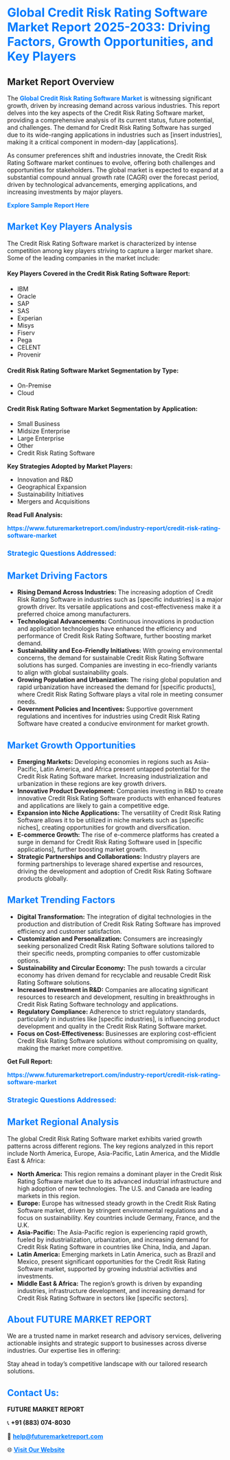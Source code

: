 <h1 style="color: #007BFF;">Global Credit Risk Rating Software Market Report 2025-2033: Driving Factors, Growth Opportunities, and Key Players</h1>

<section id="overview">
<h2>Market Report Overview</h2>
<p>The <a href="https://www.futuremarketreport.com/industry-report/credit-risk-rating-software-market" style="color: #007BFF; text-decoration: none;"><strong>Global Credit Risk Rating Software Market</strong></a> is witnessing significant growth, driven by increasing demand across various industries. This report delves into the key aspects of the Credit Risk Rating Software market, providing a comprehensive analysis of its current status, future potential, and challenges. The demand for Credit Risk Rating Software has surged due to its wide-ranging applications in industries such as [insert industries], making it a critical component in modern-day [applications].</p>
<p>As consumer preferences shift and industries innovate, the Credit Risk Rating Software market continues to evolve, offering both challenges and opportunities for stakeholders. The global market is expected to expand at a substantial compound annual growth rate (CAGR) over the forecast period, driven by technological advancements, emerging applications, and increasing investments by major players.</p>
</section>

<section id="overview">
<p><a href="https://www.futuremarketreport.com/request-sample/reportId=113027" style="color: #007BFF; text-decoration: none;"><strong>Explore Sample Report Here</strong></a></p>
</section>

<section id="key-players">
<h2 style="color: #007BFF;">Market Key Players Analysis</h2>
<p>The Credit Risk Rating Software market is characterized by intense competition among key players striving to capture a larger market share. Some of the leading companies in the market include:</p>
<h4>Key Players Covered in the Credit Risk Rating Software Report:</h4>
<ul><li>IBM</li><li>Oracle</li><li>SAP</li><li>SAS</li><li>Experian</li><li>Misys</li><li>Fiserv</li><li>Pega</li><li>CELENT</li><li>Provenir</li></ul>
<h4>Credit Risk Rating Software Market Segmentation by Type:</h4>
<ul><li>On-Premise</li><li>Cloud</li></ul>

<h4>Credit Risk Rating Software Market Segmentation by Application:</h4>
<ul><li>Small Business</li><li>Midsize Enterprise</li><li>Large Enterprise</li><li>Other</li><li>Credit Risk Rating Software</li></ul>
<p><strong>Key Strategies Adopted by Market Players:</strong></p>
<ul>
<li>Innovation and R&D</li>
<li>Geographical Expansion</li>
<li>Sustainability Initiatives</li>
<li>Mergers and Acquisitions</li>
</ul>
</section>

<section>
<p><strong>Read Full Analysis: </strong></p><a href="https://www.futuremarketreport.com/industry-report/credit-risk-rating-software-market" style="color: #007BFF; text-decoration: none;"><strong>https://www.futuremarketreport.com/industry-report/credit-risk-rating-software-market</strong></a>
<h3 style="color: #007BFF;">Strategic Questions Addressed:</h3>
</section>

<section id="driving-factors">
<h2 style="color: #007BFF;">Market Driving Factors</h2>
<ul>
<li><strong>Rising Demand Across Industries:</strong> The increasing adoption of Credit Risk Rating Software in industries such as [specific industries] is a major growth driver. Its versatile applications and cost-effectiveness make it a preferred choice among manufacturers.</li>
<li><strong>Technological Advancements:</strong> Continuous innovations in production and application technologies have enhanced the efficiency and performance of Credit Risk Rating Software, further boosting market demand.</li>
<li><strong>Sustainability and Eco-Friendly Initiatives:</strong> With growing environmental concerns, the demand for sustainable Credit Risk Rating Software solutions has surged. Companies are investing in eco-friendly variants to align with global sustainability goals.</li>
<li><strong>Growing Population and Urbanization:</strong> The rising global population and rapid urbanization have increased the demand for [specific products], where Credit Risk Rating Software plays a vital role in meeting consumer needs.</li>
<li><strong>Government Policies and Incentives:</strong> Supportive government regulations and incentives for industries using Credit Risk Rating Software have created a conducive environment for market growth.</li>
</ul>
</section>

<section id="growth-opportunities">
<h2 style="color: #007BFF;">Market Growth Opportunities</h2>
<ul>
<li><strong>Emerging Markets:</strong> Developing economies in regions such as Asia-Pacific, Latin America, and Africa present untapped potential for the Credit Risk Rating Software market. Increasing industrialization and urbanization in these regions are key growth drivers.</li>
<li><strong>Innovative Product Development:</strong> Companies investing in R&D to create innovative Credit Risk Rating Software products with enhanced features and applications are likely to gain a competitive edge.</li>
<li><strong>Expansion into Niche Applications:</strong> The versatility of Credit Risk Rating Software allows it to be utilized in niche markets such as [specific niches], creating opportunities for growth and diversification.</li>
<li><strong>E-commerce Growth:</strong> The rise of e-commerce platforms has created a surge in demand for Credit Risk Rating Software used in [specific applications], further boosting market growth.</li>
<li><strong>Strategic Partnerships and Collaborations:</strong> Industry players are forming partnerships to leverage shared expertise and resources, driving the development and adoption of Credit Risk Rating Software products globally.</li>
</ul>
</section>

<section id="trending-factors">
<h2 style="color: #007BFF;">Market Trending Factors</h2>
<ul>
<li><strong>Digital Transformation:</strong> The integration of digital technologies in the production and distribution of Credit Risk Rating Software has improved efficiency and customer satisfaction.</li>
<li><strong>Customization and Personalization:</strong> Consumers are increasingly seeking personalized Credit Risk Rating Software solutions tailored to their specific needs, prompting companies to offer customizable options.</li>
<li><strong>Sustainability and Circular Economy:</strong> The push towards a circular economy has driven demand for recyclable and reusable Credit Risk Rating Software solutions.</li>
<li><strong>Increased Investment in R&D:</strong> Companies are allocating significant resources to research and development, resulting in breakthroughs in Credit Risk Rating Software technology and applications.</li>
<li><strong>Regulatory Compliance:</strong> Adherence to strict regulatory standards, particularly in industries like [specific industries], is influencing product development and quality in the Credit Risk Rating Software market.</li>
<li><strong>Focus on Cost-Effectiveness:</strong> Businesses are exploring cost-efficient Credit Risk Rating Software solutions without compromising on quality, making the market more competitive.</li>
</ul>
</section>

<section>
<p><strong>Get Full Report: </strong></p><a href="https://www.futuremarketreport.com/industry-report/credit-risk-rating-software-market" style="color: #007BFF; text-decoration: none;"><strong>https://www.futuremarketreport.com/industry-report/credit-risk-rating-software-market</strong></a>
<h3 style="color: #007BFF;">Strategic Questions Addressed:</h3>
</section>


<section id="regional-analysis">
<h2 style="color: #007BFF;">Market Regional Analysis</h2>
<p>The global Credit Risk Rating Software market exhibits varied growth patterns across different regions. The key regions analyzed in this report include North America, Europe, Asia-Pacific, Latin America, and the Middle East & Africa:</p>
<ul>
<li><strong>North America:</strong> This region remains a dominant player in the Credit Risk Rating Software market due to its advanced industrial infrastructure and high adoption of new technologies. The U.S. and Canada are leading markets in this region.</li>
<li><strong>Europe:</strong> Europe has witnessed steady growth in the Credit Risk Rating Software market, driven by stringent environmental regulations and a focus on sustainability. Key countries include Germany, France, and the U.K.</li>
<li><strong>Asia-Pacific:</strong> The Asia-Pacific region is experiencing rapid growth, fueled by industrialization, urbanization, and increasing demand for Credit Risk Rating Software in countries like China, India, and Japan.</li>
<li><strong>Latin America:</strong> Emerging markets in Latin America, such as Brazil and Mexico, present significant opportunities for the Credit Risk Rating Software market, supported by growing industrial activities and investments.</li>
<li><strong>Middle East & Africa:</strong> The region’s growth is driven by expanding industries, infrastructure development, and increasing demand for Credit Risk Rating Software in sectors like [specific sectors].</li>
</ul>
</section>

<footer>
<h2 style="color: #007BFF;">About FUTURE MARKET REPORT</h2>
<p>We are a trusted name in market research and advisory services, delivering actionable insights and strategic support to businesses across diverse industries. Our expertise lies in offering:</p>

<p>Stay ahead in today’s competitive landscape with our tailored research solutions.</p>

<h2 style="color: #007BFF;">Contact Us:</h2>
<p><strong>FUTURE MARKET REPORT</strong></p>
<p>📞 <strong>+91 (883) 074-8030</strong></p>
<p>📧 <strong><a href="mailto:help@futuremarketreport.com" style="color: #007BFF;">help@futuremarketreport.com</a></strong></p>
<p>🌐 <strong><a href="https://www.futuremarketreport.com/" style="color: #007BFF;">Visit Our Website</a></strong></p>
</footer>